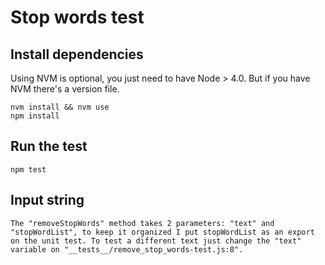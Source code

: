 # Stop words test

## Install dependencies
Using NVM is optional, you just need to have Node > 4.0. But if you have NVM there's a version file.
```
nvm install && nvm use
npm install
```

## Run the test
```
npm test
```

## Input string
```
The "removeStopWords" method takes 2 parameters: "text" and "stopWordList", to keep it organized I put stopWordList as an export on the unit test. To test a different text just change the "text" variable on "__tests__/remove_stop_words-test.js:8".